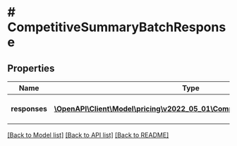 # # CompetitiveSummaryBatchResponse

## Properties

Name | Type | Description | Notes
------------ | ------------- | ------------- | -------------
**responses** | [**\OpenAPI\Client\Model\pricing\v2022_05_01\CompetitiveSummaryResponse[]**](CompetitiveSummaryResponse.md) | The response list for the &#x60;competitiveSummaryBatch&#x60; operation. |

[[Back to Model list]](../../README.md#models) [[Back to API list]](../../README.md#endpoints) [[Back to README]](../../README.md)
